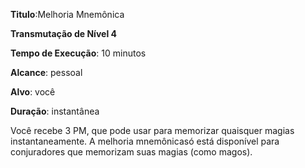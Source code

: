 **Titulo**:Melhoria Mnemônica

**Transmutação de Nível 4**

**Tempo de Execução**: 10 minutos

**Alcance**: pessoal

**Alvo**: você

**Duração**: instantânea

Você recebe 3 PM, que pode usar para memorizar quaisquer magias instantaneamente. A melhoria mnemônicasó está disponível para conjuradores que memorizam suas magias (como magos).
